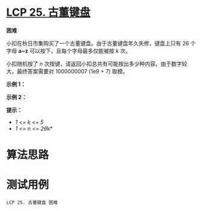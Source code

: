 # [LCP 25. 古董键盘][cnTitle]

**困难**

小扣在秋日市集购买了一个古董键盘。由于古董键盘年久失修，键盘上只有 26 个字母 **a~z**  可以按下，且每个字母最多仅能被按  *k*  次。


小扣随机按了  *n*  次按键，请返回小扣总共有可能按出多少种内容。由于数字较大，最终答案需要对 1000000007 (1e9 + 7) 取模。


**示例 1：** 




**示例 2：** 




**提示：** 


-  *1 <= k <= 5*  
-  *1 <= n <= 26*k* 




# 算法思路

# 测试用例
```
LCP 25. 古董键盘 困难
```

[cnTitle]: https://leetcode-cn.com/problems/Uh984O/
